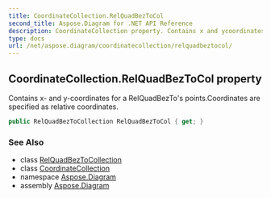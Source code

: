 ```yaml
---
title: CoordinateCollection.RelQuadBezToCol
second_title: Aspose.Diagram for .NET API Reference
description: CoordinateCollection property. Contains x and ycoordinates for a RelQuadBezTos points.Coordinates are specified as relative coordinates
type: docs
url: /net/aspose.diagram/coordinatecollection/relquadbeztocol/
---
```

## CoordinateCollection.RelQuadBezToCol property

Contains x- and y-coordinates for a RelQuadBezTo's points.Coordinates are specified as relative coordinates.

```csharp
public RelQuadBezToCollection RelQuadBezToCol { get; }
```

### See Also

* class [RelQuadBezToCollection](../../relquadbeztocollection/)
* class [CoordinateCollection](../)
* namespace [Aspose.Diagram](../../coordinatecollection/)
* assembly [Aspose.Diagram](../../../)


